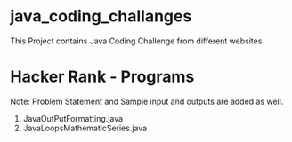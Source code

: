 # java_coding_challanges
This Project contains Java Coding Challenge from different websites
# Hacker Rank - Programs
  Note: Problem Statement and Sample input and outputs are added as well.
1. JavaOutPutFormatting.java
2. JavaLoopsMathematicSeries.java
